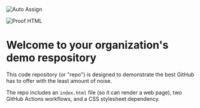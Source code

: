 ![Auto Assign](https://github.com/Parthenope2024/demo-repository/actions/workflows/auto-assign.yml/badge.svg)

![Proof HTML](https://github.com/Parthenope2024/demo-repository/actions/workflows/proof-html.yml/badge.svg)

# Welcome to your organization's demo respository
This code repository (or "repo") is designed to demonstrate the best GitHub has to offer with the least amount of noise.

The repo includes an `index.html` file (so it can render a web page), two GitHub Actions workflows, and a CSS stylesheet dependency.

